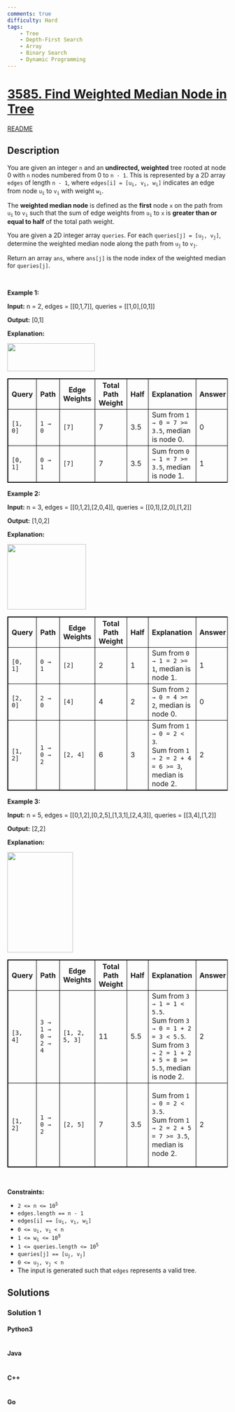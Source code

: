 ```yaml
---
comments: true
difficulty: Hard
tags:
    - Tree
    - Depth-First Search
    - Array
    - Binary Search
    - Dynamic Programming
---
```


<!-- problem:start -->

# [3585. Find Weighted Median Node in Tree](https://leetcode.com/problems/find-weighted-median-node-in-tree)

[README](/solution/3500-3599/3585.Find%20Weighted%20Median%20Node%20in%20Tree/README.md)

## Description

<!-- description:start -->

<p>You are given an integer <code>n</code> and an <strong>undirected, weighted</strong> tree rooted at node 0 with <code>n</code> nodes numbered from 0 to <code>n - 1</code>. This is represented by a 2D array <code>edges</code> of length <code>n - 1</code>, where <code>edges[i] = [u<sub>i</sub>, v<sub>i</sub>, w<sub>i</sub>]</code> indicates an edge from node <code>u<sub>i</sub></code> to <code>v<sub>i</sub></code> with weight <code>w<sub>i</sub></code>.</p>

<p>The <strong>weighted median node</strong> is defined as the <strong>first</strong> node <code>x</code> on the path from <code>u<sub>i</sub></code> to <code>v<sub>i</sub></code> such that the sum of edge weights from <code>u<sub>i</sub></code> to <code>x</code> is <strong>greater than or equal to half</strong> of the total path weight.</p>

<p>You are given a 2D integer array <code>queries</code>. For each <code>queries[j] = [u<sub>j</sub>, v<sub>j</sub>]</code>, determine the weighted median node along the path from <code>u<sub>j</sub></code> to <code>v<sub>j</sub></code>.</p>

<p>Return an array <code>ans</code>, where <code>ans[j]</code> is the node index of the weighted median for <code>queries[j]</code>.</p>

<p>&nbsp;</p>
<p><strong class="example">Example 1:</strong></p>

<div class="example-block">
<p><strong>Input:</strong> <span class="example-io">n = 2, edges = [[0,1,7]], queries = [[1,0],[0,1]]</span></p>

<p><strong>Output:</strong> <span class="example-io">[0,1]</span></p>

<p><strong>Explanation:</strong></p>

<p><img src="https://fastly.jsdelivr.net/gh/doocs/leetcode@main/solution/3500-3599/3585.Find%20Weighted%20Median%20Node%20in%20Tree/images/screenshot-2025-05-26-at-193447.png" style="width: 200px; height: 64px;" /></p>

<table style="border: 1px solid black;">
	<thead>
		<tr>
			<th style="border: 1px solid black;">Query</th>
			<th style="border: 1px solid black;">Path</th>
			<th style="border: 1px solid black;">Edge<br />
			Weights</th>
			<th style="border: 1px solid black;">Total<br />
			Path<br />
			Weight</th>
			<th style="border: 1px solid black;">Half</th>
			<th style="border: 1px solid black;">Explanation</th>
			<th style="border: 1px solid black;">Answer</th>
		</tr>
	</thead>
	<tbody>
		<tr>
			<td style="border: 1px solid black;"><code>[1, 0]</code></td>
			<td style="border: 1px solid black;"><code>1 &rarr; 0</code></td>
			<td style="border: 1px solid black;"><code>[7]</code></td>
			<td style="border: 1px solid black;">7</td>
			<td style="border: 1px solid black;">3.5</td>
			<td style="border: 1px solid black;">Sum from <code>1 &rarr; 0 = 7 &gt;= 3.5</code>, median is node 0.</td>
			<td style="border: 1px solid black;">0</td>
		</tr>
		<tr>
			<td style="border: 1px solid black;"><code>[0, 1]</code></td>
			<td style="border: 1px solid black;"><code>0 &rarr; 1</code></td>
			<td style="border: 1px solid black;"><code>[7]</code></td>
			<td style="border: 1px solid black;">7</td>
			<td style="border: 1px solid black;">3.5</td>
			<td style="border: 1px solid black;">Sum from <code>0 &rarr; 1 = 7 &gt;= 3.5</code>, median is node 1.</td>
			<td style="border: 1px solid black;">1</td>
		</tr>
	</tbody>
</table>
</div>

<p><strong class="example">Example 2:</strong></p>

<div class="example-block">
<p><strong>Input:</strong> <span class="example-io">n = 3, edges = [[0,1,2],[2,0,4]], queries = [[0,1],[2,0],[1,2]]</span></p>

<p><strong>Output:</strong> <span class="example-io">[1,0,2]</span></p>

<p><strong>E</strong><strong>xplanation:</strong></p>

<p><img src="https://fastly.jsdelivr.net/gh/doocs/leetcode@main/solution/3500-3599/3585.Find%20Weighted%20Median%20Node%20in%20Tree/images/screenshot-2025-05-26-at-193610.png" style="width: 180px; height: 149px;" /></p>

<table style="border: 1px solid black;">
	<thead>
		<tr>
			<th style="border: 1px solid black;">Query</th>
			<th style="border: 1px solid black;">Path</th>
			<th style="border: 1px solid black;">Edge<br />
			Weights</th>
			<th style="border: 1px solid black;">Total<br />
			Path<br />
			Weight</th>
			<th style="border: 1px solid black;">Half</th>
			<th style="border: 1px solid black;">Explanation</th>
			<th style="border: 1px solid black;">Answer</th>
		</tr>
	</thead>
	<tbody>
		<tr>
			<td style="border: 1px solid black;"><code>[0, 1]</code></td>
			<td style="border: 1px solid black;"><code>0 &rarr; 1</code></td>
			<td style="border: 1px solid black;"><code>[2]</code></td>
			<td style="border: 1px solid black;">2</td>
			<td style="border: 1px solid black;">1</td>
			<td style="border: 1px solid black;">Sum from <code>0 &rarr; 1 = 2 &gt;= 1</code>, median is node 1.</td>
			<td style="border: 1px solid black;">1</td>
		</tr>
		<tr>
			<td style="border: 1px solid black;"><code>[2, 0]</code></td>
			<td style="border: 1px solid black;"><code>2 &rarr; 0</code></td>
			<td style="border: 1px solid black;"><code>[4]</code></td>
			<td style="border: 1px solid black;">4</td>
			<td style="border: 1px solid black;">2</td>
			<td style="border: 1px solid black;">Sum from <code>2 &rarr; 0 = 4 &gt;= 2</code>, median is node 0.</td>
			<td style="border: 1px solid black;">0</td>
		</tr>
		<tr>
			<td style="border: 1px solid black;"><code>[1, 2]</code></td>
			<td style="border: 1px solid black;"><code>1 &rarr; 0 &rarr; 2</code></td>
			<td style="border: 1px solid black;"><code>[2, 4]</code></td>
			<td style="border: 1px solid black;">6</td>
			<td style="border: 1px solid black;">3</td>
			<td style="border: 1px solid black;">Sum from <code>1 &rarr; 0 = 2 &lt; 3</code>.<br />
			Sum from <code>1 &rarr; 2 = 2 + 4 = 6 &gt;= 3</code>, median is node 2.</td>
			<td style="border: 1px solid black;">2</td>
		</tr>
	</tbody>
</table>
</div>

<p><strong class="example">Example 3:</strong></p>

<div class="example-block">
<p><strong>Input:</strong> <span class="example-io">n = 5, edges = [[0,1,2],[0,2,5],[1,3,1],[2,4,3]], queries = [[3,4],[1,2]]</span></p>

<p><strong>Output:</strong> <span class="example-io">[2,2]</span></p>

<p><strong>Explanation:</strong></p>

<p><img src="https://fastly.jsdelivr.net/gh/doocs/leetcode@main/solution/3500-3599/3585.Find%20Weighted%20Median%20Node%20in%20Tree/images/screenshot-2025-05-26-at-193857.png" style="width: 150px; height: 229px;" /></p>

<table style="border: 1px solid black;">
	<thead>
		<tr>
			<th style="border: 1px solid black;">Query</th>
			<th style="border: 1px solid black;">Path</th>
			<th style="border: 1px solid black;">Edge<br />
			Weights</th>
			<th style="border: 1px solid black;">Total<br />
			Path<br />
			Weight</th>
			<th style="border: 1px solid black;">Half</th>
			<th style="border: 1px solid black;">Explanation</th>
			<th style="border: 1px solid black;">Answer</th>
		</tr>
	</thead>
	<tbody>
		<tr>
			<td style="border: 1px solid black;"><code>[3, 4]</code></td>
			<td style="border: 1px solid black;"><code>3 &rarr; 1 &rarr; 0 &rarr; 2 &rarr; 4</code></td>
			<td style="border: 1px solid black;"><code>[1, 2, 5, 3]</code></td>
			<td style="border: 1px solid black;">11</td>
			<td style="border: 1px solid black;">5.5</td>
			<td style="border: 1px solid black;">Sum from <code>3 &rarr; 1 = 1 &lt; 5.5</code>.<br />
			Sum from <code>3 &rarr; 0 = 1 + 2 = 3 &lt; 5.5</code>.<br />
			Sum from <code>3 &rarr; 2 = 1 + 2 + 5 = 8 &gt;= 5.5</code>, median is node 2.</td>
			<td style="border: 1px solid black;">2</td>
		</tr>
		<tr>
			<td style="border: 1px solid black;"><code>[1, 2]</code></td>
			<td style="border: 1px solid black;"><code>1 &rarr; 0 &rarr; 2</code></td>
			<td style="border: 1px solid black;"><code>[2, 5]</code></td>
			<td style="border: 1px solid black;">7</td>
			<td style="border: 1px solid black;">3.5</td>
			<td style="border: 1px solid black;">
			<p>Sum from <code>1 &rarr; 0 = 2 &lt; 3.5</code>.<br />
			Sum from <code>1 &rarr; 2 = 2 + 5 = 7 &gt;= 3.5</code>, median is node 2.</p>
			</td>
			<td style="border: 1px solid black;">2</td>
		</tr>
	</tbody>
</table>
</div>

<p>&nbsp;</p>
<p><strong>Constraints:</strong></p>

<ul>
	<li><code>2 &lt;= n &lt;= 10<sup>5</sup></code></li>
	<li><code>edges.length == n - 1</code></li>
	<li><code>edges[i] == [u<sub>i</sub>, v<sub>i</sub>, w<sub>i</sub>]</code></li>
	<li><code>0 &lt;= u<sub>i</sub>, v<sub>i</sub> &lt; n</code></li>
	<li><code>1 &lt;= w<sub>i</sub> &lt;= 10<sup>9</sup></code></li>
	<li><code>1 &lt;= queries.length &lt;= 10<sup>5</sup></code></li>
	<li><code>queries[j] == [u<sub>j</sub>, v<sub>j</sub>]</code></li>
	<li><code>0 &lt;= u<sub>j</sub>, v<sub>j</sub> &lt; n</code></li>
	<li>The input is generated such that <code>edges</code> represents a valid tree.</li>
</ul>

<!-- description:end -->

## Solutions

<!-- solution:start -->

### Solution 1

<!-- tabs:start -->

#### Python3

```python

```

#### Java

```java

```

#### C++

```cpp

```

#### Go

```go

```

<!-- tabs:end -->

<!-- solution:end -->

<!-- problem:end -->
